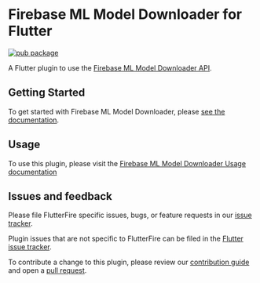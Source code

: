 # Firebase ML Model Downloader for Flutter
[![pub package](https://img.shields.io/pub/v/firebase_ml_model_downloader.svg)](https://pub.dev/packages/firebase_ml_model_downloader)

A Flutter plugin to use the [Firebase ML Model Downloader API](https://firebase.google.com/docs/ml/).

## Getting Started

To get started with Firebase ML Model Downloader, please [see the documentation](https://firebase.flutter.dev/docs/ml/overview).

## Usage

To use this plugin, please visit the [Firebase ML Model Downloader Usage documentation](https://firebase.flutter.dev/docs/ml/usage)

## Issues and feedback

Please file FlutterFire specific issues, bugs, or feature requests in our [issue tracker](https://github.com/firebase/flutterfire/issues/new).

Plugin issues that are not specific to FlutterFire can be filed in the [Flutter issue tracker](https://github.com/flutter/flutter/issues/new).

To contribute a change to this plugin,
please review our [contribution guide](https://github.com/firebase/flutterfire/blob/master/CONTRIBUTING.md)
and open a [pull request](https://github.com/firebase/flutterfire/pulls).
